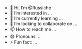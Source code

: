 - 👋 Hi, I’m @Russiche
- 👀 I’m interested in ...
- 🌱 I’m currently learning ...
- 💞️ I’m looking to collaborate on ...
- 📫 How to reach me ...
- 😄 Pronouns: ...
- ⚡ Fun fact: ...

<!---
Russiche/Russiche is a ✨ special ✨ repository because its `README.md` (this file) appears on your GitHub profile.
You can click the Preview link to take a look at your changes.
--->
